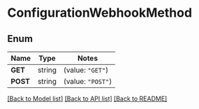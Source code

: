 # ConfigurationWebhookMethod

## Enum

Name | Type | Notes
------------ | ------------- | -------------
**GET** | string | (value: `"GET"`)
**POST** | string | (value: `"POST"`)


[[Back to Model list]](../README.md#documentation-for-models) [[Back to API list]](../README.md#documentation-for-api-endpoints) [[Back to README]](../README.md)


